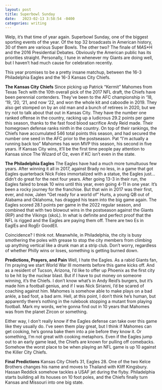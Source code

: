```yaml
---
layout: post
title: Superbowl Sunday
date:   2023-02-13 3:58:54 -0400
categories: writing
---
```

Welp, it’s that time of year again. Superbowl Sunday, one of the biggest sporting events of the year. Of the top 32 broadcasts in American history, 30 of them are various Super Bowls. The other two? The finale of M*A*S*H and the 2016 Presidential Debates. Obviously the American public has its priorities straight. Personally, I tune in whenever my Giants are doing well, but I haven’t had much cause for celebration recently.

This year promises to be a pretty insane matchup, between the 16-3 Philadelphia Eagles and the 16-3 Kansas City Chiefs. 

**The Kansas City Chiefs**
Since picking up Patrick “Kermit” Mahomes from Texas Tech with the 10th overall pick of the 2017 NFL draft, the Chiefs have been perennial contenders. They’ve been to the AFC championship in ‘18, ‘19, ‘20, ‘21, and now ‘22, and won the whole kit and caboodle in 2019. They also get stomped on by an old man and a bunch of retirees in 2020, but we try not to talk about that out in Kansas City. They have the number one ranked offense in the country, racking up a ludicrous 29.2 points per game this season, thanks to the fast food blood sacrifice Andy Reid made. Their homegrown defense ranks ninth in the country. On top of their rankings, the Chiefs have accumulated 546 total points this season, and had secured the number one seed in the AFC prior to the postseason. Pat “I'm actually a running back too”  Mahomes has won MVP this season, his second in five years. If Kansas City wins, it’ll be the first time people pay attention to Kansas since The Wizard of Oz, even if KC isn’t even in the state.

**The Philadelphia Eagles**
The Eagles have had a much more tumultuous few years. After winning it all in 2017, against Brady no less, in a game that got Eagles quarterback Nick Foles immortalized with a statue, the Eagles just… didn’t do great for the next four years. After going 13-3 in their run, the Eagles failed to break 10 wins until this year, even going 4-11 in one year. It’s been a rocky journey for the franchise. But that win in 2017 was their first, ever, and now, Jalen “Get ready for a world of”  Hurts, a young QB out of Alabama and Oklahoma, has dragged his team into the big game again. The Eagles scored 28.1 points per game in the 2022 regular season, and combined that with two blowout wins in the postseason against the Giants (RIP) and the Vikings (skoL). In what is definite and perfect proof that the NFL is rigged and the Eagles are paying them off. There are two Es in EaglEs and RogEr GoodEll.

Coincidence? I think not. Meanwhile, in Philadelphia, the city is busy smothering the poles with grease to stop the city members from climbing up anything vertical like a drunk man at a strip club. Don’t worry, regardless of whether Philly wins or loses, something is getting burned down.

**Predictions, Prayers, and Pain**
Well, I hate the Eagles. As a rabid Giants fan, I’m praying we start World War III moments before this game kicks off. And as a resident of Tucson, Arizona, I’d like to offer up Phoenix as the first city to be hit by the nuclear blast. But if I have to put money on someone winning, it’s the Chiefs. I don’t know what’s in Andy Reid’s burgers, but it’s made him a football genius, and if I was Nick Sirianni, I’d be scared of coaching against him. Mahomes is somehow able to make plays on a bad ankle, a bad foot, a bad arm. Hell, at this point, I don’t think he’s human, but apparently there’s nothing in the rulebook stopping a mutant from playing football. Mark my words, we’re gonna find out in 10 years that Mahomes was from the planet Zircon or something.

Either way, I don’t really know if the Eagles defense can take over this game like they usually do. I’ve seen them play great, but I think if Mahomes can get cooking, he’s gonna bake them into a pie before they know it. Or something, I’m not great with cooking metaphors. Even if the Eagles jump out to an early game lead, the Chiefs are known for pulling off comebacks. Somehow the worst place to be when playing an NFL game is up 10 against the Killer City Chiefs. 

**Final Predictions**
Kansas City Chiefs 31, Eagles 28. One of the two Kelce Brothers changes his name and moves to Thailand with Kliff Kingsbury. Hassan Reddick somehow tackles a USAF jet during the flyby. Philadelphia starts building all its houses on 10 foot poles, and the Chiefs finally turn Kansas and Missouri into one big state. 
